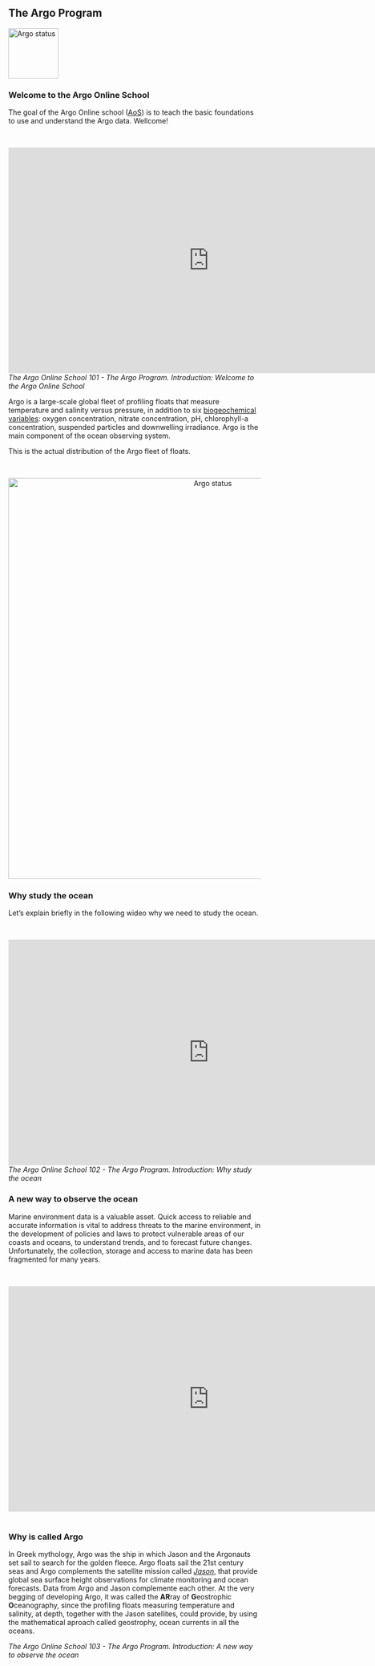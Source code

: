 ## The Argo Program

<img src="https://raw.githubusercontent.com/euroargodev/argoonlineschool/master/images/logoArgo.png" alt="Argo status" width="100"/>

###  Welcome to the Argo Online School

The goal of the Argo Online school ([AoS](https://euroargodev.github.io/argoonlineschool/)) is to teach the basic foundations to use and understand the Argo data. Wellcome!

&nbsp;&nbsp;<center><iframe width="800" height="450" src="https://www.youtube.com/embed/DYiJ3Od2coI?si=yWyEPv6sXKc4xdqF" title="The Argo Online School 101 - The Argo Program.  Introduction: Welcome to the Argo Online School" frameborder="0" allow="accelerometer; autoplay; clipboard-write; encrypted-media; gyroscope; picture-in-picture; web-share" referrerpolicy="strict-origin-when-cross-origin" allowfullscreen></iframe></center>
_The Argo Online School 101 - The Argo Program. Introduction: Welcome to the Argo Online School_
&nbsp;&nbsp;

Argo is a large-scale global fleet of profiling floats that measure temperature and salinity versus pressure, in addition to six [biogeochemical variables](https://biogeochemical-argo.org/): oxygen concentration, nitrate concentration, pH, chlorophyll-a concentration, suspended particles and downwelling irradiance. Argo is the main component of the ocean observing system. 

This is the actual distribution of the Argo fleet of floats.

&nbsp;

<center><img src="http://sio-argo.ucsd.edu/statusbig.gif" alt="Argo status" width="800"/></center>

###  Why study the ocean

Let’s explain briefly in the following wideo why we need to study the ocean. 

&nbsp;&nbsp;<center><iframe width="800" height="450" src="https://www.youtube.com/embed/3IirJ1clu7M?si=4ZaaMqBAU8p_yJ4G&amp;start=3" title="The Argo Online School 102 - The Argo Program.  Introduction: Why study the ocean" frameborder="0" allow="accelerometer; autoplay; clipboard-write; encrypted-media; gyroscope; picture-in-picture; web-share" referrerpolicy="strict-origin-when-cross-origin" allowfullscreen></iframe></center>
_The Argo Online School 102 - The Argo Program. Introduction: Why study the ocean_
&nbsp;&nbsp;

###  A new way to observe the ocean

Marine environment data is a valuable asset. Quick access to reliable and accurate information is vital to address threats to the marine environment, in the development of policies and laws to protect vulnerable areas of our coasts and oceans, to understand trends, and to forecast future changes. Unfortunately, the collection, storage and access to marine data has been fragmented for many years.

&nbsp;&nbsp;<center><iframe width="800" height="450" src="https://www.youtube.com/embed/7P2Rqw52PXk?si=_awesB9L8Sh1S61y" title="The Argo Online School 103 - The Argo Program.  Introduction: A new way to observe the ocean" frameborder="0" allow="accelerometer; autoplay; clipboard-write; encrypted-media; gyroscope; picture-in-picture; web-share" referrerpolicy="strict-origin-when-cross-origin" allowfullscreen></iframe></center>&nbsp;&nbsp;

###  Why is called Argo

In Greek mythology, Argo was the ship in which Jason and the Argonauts set sail to search for the golden fleece. Argo floats sail the 21st century seas and Argo complements the satellite mission called *[Jason](https://www.eumetsat.int/our-satellites/jason-series)*, that provide global sea surface height observations for climate monitoring and ocean forecasts. Data from Argo and Jason complemente each other.  At the very begging of developing Argo, it was called the **AR**ray of **G**eostrophic **O**ceanography, since the profiling floats measuring temperature and salinity, at depth, together with the Jason satellites, could provide, by using the mathematical aproach called geostrophy, ocean currents in all the oceans.




_The Argo Online School 103 - The Argo Program. Introduction: A new way to observe the ocean_